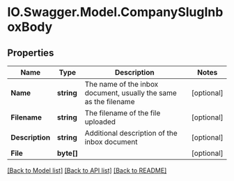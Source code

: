 # IO.Swagger.Model.CompanySlugInboxBody

## Properties

 Name            | Type       | Description                                                      | Notes
-----------------|------------|------------------------------------------------------------------|------------
 **Name**        | **string** | The name of the inbox document, usually the same as the filename | [optional]
 **Filename**    | **string** | The filename of the file uploaded                                | [optional]
 **Description** | **string** | Additional description of the inbox document                     | [optional]
 **File**        | **byte[]** |                                                                  | [optional]

[[Back to Model list]](../README.md#documentation-for-models) [[Back to API list]](../README.md#documentation-for-api-endpoints) [[Back to README]](../README.md)

